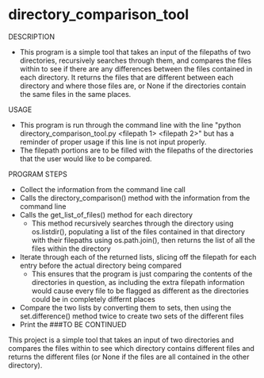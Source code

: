 # directory_comparison_tool

DESCRIPTION
- This program is a simple tool that takes an input of the filepaths of two directories, recursively searches through them, and compares the files within to see if there are any differences between the files contained in each directory. It returns the files that are different between each directory and where those files are, or None if the directories contain the same files in the same places.

USAGE
- This program is run through the command line with the line "python directory_comparison_tool.py &lt;filepath 1&gt; &lt;filepath 2&gt;" but has a reminder of proper usage if this line is not input properly.
- The filepath portions are to be filled with the filepaths of the directories that the user would like to be compared.

PROGRAM STEPS
- Collect the information from the command line call
- Calls the directory_comparison() method with the information from the command line
- Calls the get_list_of_files() method for each directory
  - This method recursively searches through the directory using os.listdir(), populating a list of the files contained in that directory with their filepaths using os.path.join(), then returns the list of all the files within the directory
- Iterate through each of the returned lists, slicing off the filepath for each entry before the actual directory being compared
  - This ensures that the program is just comparing the contents of the directories in question, as including the extra filepath information would cause every file to be flagged as different as the directories could be in completely differnt places
- Compare the two lists by converting them to sets, then using the set.difference() method twice to create two sets of the different files
- Print the ###TO BE CONTINUED


This project is a simple tool that takes an input of two directories and compares the files within to see which directory contains different files and returns the different files (or None if the files are all contained in the other directory).
